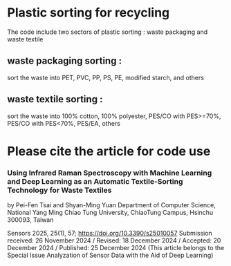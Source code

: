 # Plastic sorting for recycling 
The code include two sectors of plastic sorting : waste packaging and waste textile 

## waste packaging sorting : 
sort the waste into PET, PVC, PP, PS, PE, modified starch, and others
## waste textile sorting : 
sort the waste into 100% cotton, 100% polyester, PES/CO with PES>=70%, PES/CO with PES<70%, PES/EA, others

# Please cite the article for code use 
### Using Infrared Raman Spectroscopy with Machine Learning and Deep Learning as an Automatic Textile-Sorting Technology for Waste Textiles
by Pei-Fen Tsai and Shyan-Ming Yuan 
Department of Computer Science, National Yang Ming Chiao Tung University, ChiaoTung Campus, Hsinchu 300093, Taiwan

Sensors 2025, 25(1), 57; https://doi.org/10.3390/s25010057
Submission received: 26 November 2024 / Revised: 18 December 2024 / Accepted: 20 December 2024 / Published: 25 December 2024
(This article belongs to the Special Issue Analyzation of Sensor Data with the Aid of Deep Learning)
